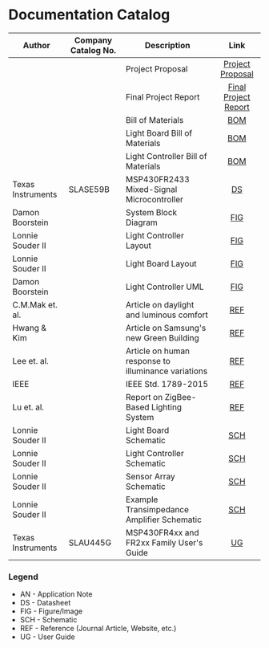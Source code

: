# Documentation Catalog

|     Author      | Company Catalog No. |                Description                		|                                    Link				|
|-----------------|---------------------|-------------------------------------------------------|:---------------------------------------------------------------------:|
|		  |			|Project Proposal			    		|[Project Proposal](Final_Project_Proposal-Systems_and_Control.pdf)	|
|		  |			|Final Project Report			    		|[Final Project Report](09321_1_Boorstein_Souder.pdf)		  	|
|		  |			|Bill of Materials			    		|[BOM](bom/Bill-of-Materials.pdf)					|
|		  |			|Light Board Bill of Materials		    		|[BOM](bom/LightBoard_BOM.pdf)				 	   	|
|		  |			|Light Controller Bill of Materials	    		|[BOM](bom/LightController_BOM.pdf)					|
|Texas Instruments|SLASE59B		|MSP430FR2433 Mixed-Signal Microcontroller  		|[DS](ds_ug/msp430fr2433.pdf)					   	|
|Damon Boorstein  |			|System Block Diagram			    		|[FIG](fig/block_diagram.png)					   	|
|Lonnie Souder II |			|Light Controller Layout		    		|[FIG](fig/LightBoardIMG.png)					   	|
|Lonnie Souder II |			|Light Board Layout			    		|[FIG](fig/LightBoardLayout.png)					|
|Damon Boorstein  |			|Light Controller UML			    		|[FIG](fig/LightControllerUML.png)					|
|C.M.Mak et. al.  |			|Article on daylight and luminous comfort   		|[REF](refs/1-s2.0-S0360132314001978-main.pdf)				|
|Hwang & Kim	  |			|Article on Samsung's new Green Building    		|[REF](refs/1420326x10392017.pdf)					|
|Lee et. al.	  |			|Article on human response to illuminance variations	|[REF](refs/1420326x12446208.pdf)					|
|IEEE		  |			|IEEE Std. 1789-2015					|[REF](refs/7118618.pdf)						|
|Lu et. al.	  |			|Report on ZigBee-Based Lighting System			|[REF](refs/out.pdf)							|
|Lonnie Souder II |			|Light Board Schematic					|[SCH](schematic/LightBoardSchematic.png)				|
|Lonnie Souder II |			|Light Controller Schematic				|[SCH](schematic/LightControllerSchematic.png)				|
|Lonnie Souder II |			|Sensor Array Schematic					|[SCH](schematic/SensorArray.png)					|
|Lonnie Souder II |			|Example Transimpedance Amplifier Schematic		|[SCH](schematic/transimpedance_amp.png)				|
|Texas Instruments|SLAU445G		|MSP430FR4xx and FR2xx Family User's Guide  		|[UG](ds_ug/slau445g.pdf)						|


### Legend

* AN - Application Note 
* DS - Datasheet 
* FIG - Figure/Image
* SCH - Schematic
* REF - Reference (Journal Article, Website, etc.)
* UG - User Guide 


